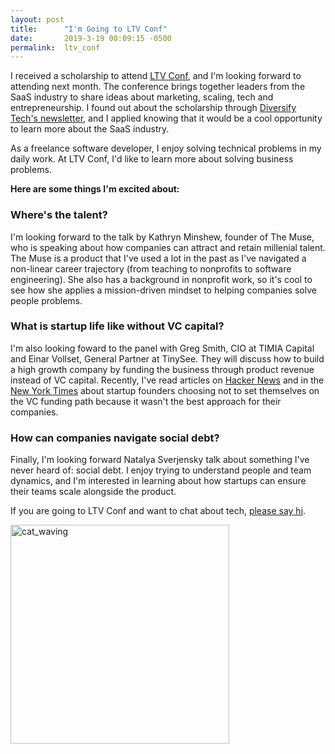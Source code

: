 ```yaml
---
layout: post
title:      "I'm Going to LTV Conf"
date:       2019-3-19 00:09:15 -0500
permalink:  ltv_conf
---
```


I received a scholarship to attend [LTV Conf](https://ltvconf.com/), and I'm looking forward to attending next month. The conference brings together leaders from the SaaS industry to share ideas about marketing, scaling, tech and entrepreneurship. I found out about the scholarship through [Diversify Tech's newsletter](https://www.diversifytech.co/), and I applied knowing that it would be a cool opportunity to learn more about the SaaS industry.

As a freelance software developer, I enjoy solving technical problems in my daily work. At LTV Conf, I'd like to learn more about solving business problems.

**Here are some things I'm excited about:**

### Where's the talent?
I'm looking forward to the talk by Kathryn Minshew, founder of The Muse, who is speaking about how companies can attract and retain millenial talent. The Muse is a product that I've used a lot in the past as I've navigated a non-linear career trajectory (from teaching to nonprofits to software engineering). She also has a background in nonprofit work, so it's cool to see how she applies a mission-driven mindset to helping companies solve people problems.

### What is startup life like without VC capital?
I'm also looking foward to the panel with Greg Smith, CIO at TIMIA Capital and Einar Vollset, General Partner at TinySee. They will discuss how to build a high growth company by funding the business through product revenue instead of VC capital. Recently, I've read articles on [Hacker News](https://medium.com/s/story/reflecting-on-my-failure-to-build-a-billion-dollar-company-b0c31d7db0e7) and in the [New York Times](https://www.nytimes.com/2019/01/11/technology/start-ups-rejecting-venture-capital.html) about startup founders choosing not to set themselves on the VC funding path because it wasn't the best approach for their companies.

### How can companies navigate social debt?
Finally, I'm looking forward Natalya Sverjensky talk about something I've never heard of: social debt. I enjoy trying to understand people and team dynamics, and I'm interested in learning about how startups can ensure their teams scale alongside the product.

If you are going to LTV Conf and want to chat about tech, [please say hi](https://www.linkedin.com/in/hannahcarnes/).

<img src="https://i.imgur.com/8yhcXFF.png" title="cat_waving" height="350" width="350" class="img-responsive">




